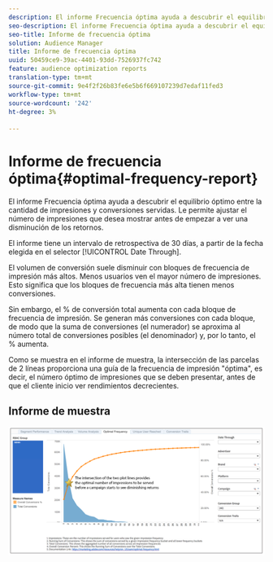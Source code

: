 ```yaml
---
description: El informe Frecuencia óptima ayuda a descubrir el equilibrio óptimo entre la cantidad de impresiones y conversiones servidas. Le permite ajustar el número de impresiones que desea mostrar antes de empezar a ver una disminución de los retornos.
seo-description: El informe Frecuencia óptima ayuda a descubrir el equilibrio óptimo entre la cantidad de impresiones y conversiones servidas. Le permite ajustar el número de impresiones que desea mostrar antes de empezar a ver una disminución de los retornos.
seo-title: Informe de frecuencia óptima
solution: Audience Manager
title: Informe de frecuencia óptima
uuid: 50459ce9-39ac-4401-93dd-7526937fc742
feature: audience optimization reports
translation-type: tm+mt
source-git-commit: 9e4f2f26b83fe6e5b6f669107239d7edaf11fed3
workflow-type: tm+mt
source-wordcount: '242'
ht-degree: 3%

---
```



# Informe de frecuencia óptima{#optimal-frequency-report}

El informe Frecuencia óptima ayuda a descubrir el equilibrio óptimo entre la cantidad de impresiones y conversiones servidas. Le permite ajustar el número de impresiones que desea mostrar antes de empezar a ver una disminución de los retornos.

El informe tiene un intervalo de retrospectiva de 30 días, a partir de la fecha elegida en el selector [!UICONTROL Date Through].

El volumen de conversión suele disminuir con bloques de frecuencia de impresión más altos. Menos usuarios ven el mayor número de impresiones. Esto significa que los bloques de frecuencia más alta tienen menos conversiones.

Sin embargo, el % de conversión total aumenta con cada bloque de frecuencia de impresión. Se generan más conversiones con cada bloque, de modo que la suma de conversiones (el numerador) se aproxima al número total de conversiones posibles (el denominador) y, por lo tanto, el % aumenta.

Como se muestra en el informe de muestra, la intersección de las parcelas de 2 líneas proporciona una guía de la frecuencia de impresión &quot;óptima&quot;, es decir, el número óptimo de impresiones que se deben presentar, antes de que el cliente inicio ver rendimientos decrecientes.

## Informe de muestra

![frecuencia óptima](assets/optimal-frequency2.png)